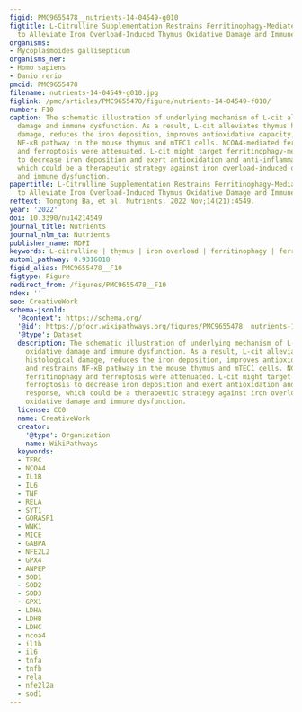 ```yaml
---
figid: PMC9655478__nutrients-14-04549-g010
figtitle: L-Citrulline Supplementation Restrains Ferritinophagy-Mediated Ferroptosis
  to Alleviate Iron Overload-Induced Thymus Oxidative Damage and Immune Dysfunction
organisms:
- Mycoplasmoides gallisepticum
organisms_ner:
- Homo sapiens
- Danio rerio
pmcid: PMC9655478
filename: nutrients-14-04549-g010.jpg
figlink: /pmc/articles/PMC9655478/figure/nutrients-14-04549-f010/
number: F10
caption: The schematic illustration of underlying mechanism of L-cit alleviating oxidative
  damage and immune dysfunction. As a result, L-cit alleviates thymus histological
  damage, reduces the iron deposition, improves antioxidative capacity, and restrains
  NF-κB pathway in the mouse thymus and mTEC1 cells. NCOA4-mediated ferritinophagy
  and ferroptosis were attenuated. L-cit might target ferritinophagy-mediated ferroptosis
  to decrease iron deposition and exert antioxidation and anti-inflammation response,
  which could be a therapeutic strategy against iron overload-induced oxidative damage
  and immune dysfunction.
papertitle: L-Citrulline Supplementation Restrains Ferritinophagy-Mediated Ferroptosis
  to Alleviate Iron Overload-Induced Thymus Oxidative Damage and Immune Dysfunction.
reftext: Tongtong Ba, et al. Nutrients. 2022 Nov;14(21):4549.
year: '2022'
doi: 10.3390/nu14214549
journal_title: Nutrients
journal_nlm_ta: Nutrients
publisher_name: MDPI
keywords: L-citrulline | thymus | iron overload | ferritinophagy | ferroptosis
automl_pathway: 0.9316018
figid_alias: PMC9655478__F10
figtype: Figure
redirect_from: /figures/PMC9655478__F10
ndex: ''
seo: CreativeWork
schema-jsonld:
  '@context': https://schema.org/
  '@id': https://pfocr.wikipathways.org/figures/PMC9655478__nutrients-14-04549-g010.html
  '@type': Dataset
  description: The schematic illustration of underlying mechanism of L-cit alleviating
    oxidative damage and immune dysfunction. As a result, L-cit alleviates thymus
    histological damage, reduces the iron deposition, improves antioxidative capacity,
    and restrains NF-κB pathway in the mouse thymus and mTEC1 cells. NCOA4-mediated
    ferritinophagy and ferroptosis were attenuated. L-cit might target ferritinophagy-mediated
    ferroptosis to decrease iron deposition and exert antioxidation and anti-inflammation
    response, which could be a therapeutic strategy against iron overload-induced
    oxidative damage and immune dysfunction.
  license: CC0
  name: CreativeWork
  creator:
    '@type': Organization
    name: WikiPathways
  keywords:
  - TFRC
  - NCOA4
  - IL1B
  - IL6
  - TNF
  - RELA
  - SYT1
  - GORASP1
  - WNK1
  - MICE
  - GABPA
  - NFE2L2
  - GPX4
  - ANPEP
  - SOD1
  - SOD2
  - SOD3
  - GPX1
  - LDHA
  - LDHB
  - LDHC
  - ncoa4
  - il1b
  - il6
  - tnfa
  - tnfb
  - rela
  - nfe2l2a
  - sod1
---
```

